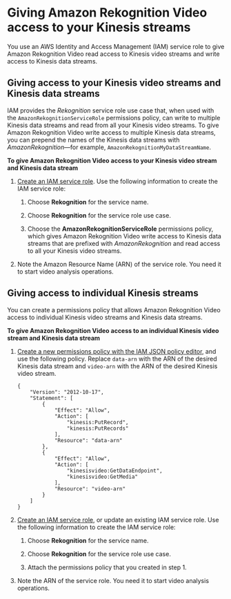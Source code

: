 # Giving Amazon Rekognition Video access to your Kinesis streams<a name="api-streaming-video-roles"></a>

You use an AWS Identity and Access Management \(IAM\) service role to give Amazon Rekognition Video read access to Kinesis video streams and write access to Kinesis data streams\. 

## Giving access to your Kinesis video streams and Kinesis data streams<a name="api-streaming-video-roles-all-stream"></a>

 IAM provides the *Rekognition* service role use case that, when used with the `AmazonRekognitionServiceRole` permissions policy, can write to multiple Kinesis data streams and read from all your Kinesis video streams\. To give Amazon Rekognition Video write access to multiple Kinesis data streams, you can prepend the names of the Kinesis data streams with *AmazonRekognition*—for example, `AmazonRekognitionMyDataStreamName`\. 

**To give Amazon Rekognition Video access to your Kinesis video stream and Kinesis data stream**

1. [Create an IAM service role](https://docs.aws.amazon.com/IAM/latest/UserGuide/id_roles_create_for-service.html?icmpid=docs_iam_console)\. Use the following information to create the IAM service role:

   1. Choose **Rekognition** for the service name\.

   1. Choose **Rekognition** for the service role use case\.

   1. Choose the **AmazonRekognitionServiceRole** permissions policy, which gives Amazon Rekognition Video write access to Kinesis data streams that are prefixed with *AmazonRekognition* and read access to all your Kinesis video streams\.

1. Note the Amazon Resource Name \(ARN\) of the service role\. You need it to start video analysis operations\.

## Giving access to individual Kinesis streams<a name="api-streaming-video-roles-single-stream"></a>

You can create a permissions policy that allows Amazon Rekognition Video access to individual Kinesis video streams and Kinesis data streams\.

**To give Amazon Rekognition Video access to an individual Kinesis video stream and Kinesis data stream**

1. [ Create a new permissions policy with the IAM JSON policy editor](https://docs.aws.amazon.com/IAM/latest/UserGuide/access_policies_create.html#access_policies_create-json-editor), and use the following policy\. Replace `data-arn` with the ARN of the desired Kinesis data stream and `video-arn` with the ARN of the desired Kinesis video stream\.

   ```
   {
       "Version": "2012-10-17",
       "Statement": [
           {
               "Effect": "Allow",
               "Action": [
                   "kinesis:PutRecord",
                   "kinesis:PutRecords"
               ],
               "Resource": "data-arn"
           },
           {
               "Effect": "Allow",
               "Action": [
                   "kinesisvideo:GetDataEndpoint",
                   "kinesisvideo:GetMedia"
               ],
               "Resource": "video-arn"
           }
       ]
   }
   ```

1. [Create an IAM service role](https://docs.aws.amazon.com/IAM/latest/UserGuide/id_roles_create_for-service.html?icmpid=docs_iam_console), or update an existing IAM service role\. Use the following information to create the IAM service role:

   1. Choose **Rekognition** for the service name\.

   1. Choose **Rekognition** for the service role use case\.

   1. Attach the permissions policy that you created in step 1\.

1. Note the ARN of the service role\. You need it to start video analysis operations\.
